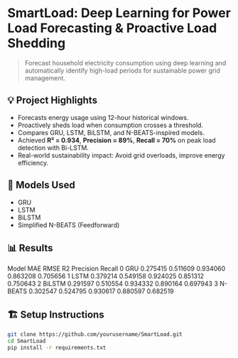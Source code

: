 # SmartLoad: Deep Learning for Power Load Forecasting & Proactive Load Shedding

> Forecast household electricity consumption using deep learning and automatically identify high-load periods for sustainable power grid management.

## 💡 Project Highlights

- Forecasts energy usage using 12-hour historical windows.
- Proactively sheds load when consumption crosses a threshold.
- Compares GRU, LSTM, BiLSTM, and N-BEATS-inspired models.
- Achieved **R² = 0.934**, **Precision = 89%**, **Recall = 70%** on peak load detection with Bi-LSTM.
- Real-world sustainability impact: Avoid grid overloads, improve energy efficiency.

## 🧠 Models Used

- GRU
- LSTM
- BiLSTM
- Simplified N-BEATS (Feedforward)

## 📊 Results

  Model       MAE      RMSE        R2     Precision    Recall
0      GRU  0.275415  0.511609  0.934060    0.863208  0.705656
1     LSTM  0.379214  0.549158  0.924025    0.851312  0.750643
2   BiLSTM  0.291597  0.510554  0.934332    0.890164  0.697943
3  N-BEATS  0.302547  0.524795  0.930617    0.880597  0.682519

## 🏗️ Setup Instructions

```bash
git clone https://github.com/yourusername/SmartLoad.git
cd SmartLoad
pip install -r requirements.txt
